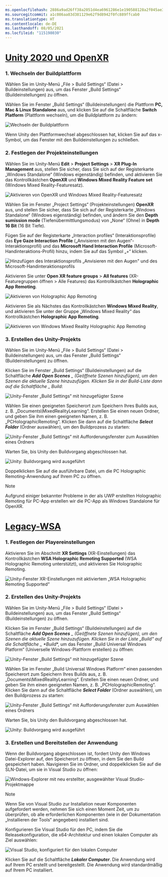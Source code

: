 ```yaml
---
ms.openlocfilehash: 2886a9ad26ff38a2051d4ea6961286e1e190588128a2f045ae39841470113157
ms.sourcegitcommit: a1c086aa83d381129e62f9d8942f0fc889ffcab0
ms.translationtype: HT
ms.contentlocale: de-DE
ms.lasthandoff: 08/05/2021
ms.locfileid: "115198030"
---
```

# <a name="unity-2020--openxr"></a>[Unity 2020 und OpenXR](#tab/openxr)

### <a name="1-switching-build-platform"></a>1. Wechseln der Buildplattform

Wählen Sie im Unity-Menü „File > Build Settings“ (Datei > Buildeinstellungen) aus, um das Fenster „Build Settings“ (Buildeinstellungen) zu öffnen.

Wählen Sie im Fenster „Build Settings“ (Buildeinstellungen) die Plattform **PC, Mac & Linux Standalone** aus, und klicken Sie auf die Schaltfläche **Switch Platform** (Plattform wechseln), um die Buildplattform zu ändern:

![Wechseln der Buildplattform](../images/mrlearning-pc-holographic-remoting/Tutorial2-Section2-Step4-1.PNG)

Wenn Unity den Plattformwechsel abgeschlossen hat, klicken Sie auf das x-Symbol, um das Fenster mit den Buildeinstellungen zu schließen.

### <a name="2-set-the-project-settings"></a>2. Festlegen der Projekteinstellungen

Wählen Sie im Unity-Menü **Edit** > **Project Settings** > **XR Plug-In Management** aus, stellen Sie sicher, dass Sie sich auf der Registerkarte „Windows Standalone“ (Windows eigenständig) befinden, und aktivieren Sie das Kontrollkästchen **OpenXR** und **Windows Mixed Reality Feature set** (Windows Mixed Reality-Featuresatz).

![Aktivieren von OpenXR und Windows Mixed Reality-Featuresatz](../images/mrlearning-pc-holographic-remoting/Tutorial2-Section2-Step4-2.PNG)

Wählen Sie im Fenster „Project Settings“ (Projekteinstellungen) **OpenXR** aus, und stellen Sie sicher, dass Sie sich auf der Registerkarte „Windows Standalone“ (Windows eigenständig) befinden, und ändern Sie den **Depth sumission mode** (Tiefenübermittlungsmodus) von „None“ (Ohne) in **Depth 16 Bit** (16 Bit Tiefe).

Fügen Sie auf der Registerkarte „Interaction profiles“ (Interaktionsprofile) das **Eye Gaze Interaction Profile** („Anvisieren mit den Augen“-Interaktionsprofil) und das **Microsoft Hand Interaction Profile** (Microsoft-Handinteraktions-Profil) hinzu, indem Sie auf das Symbol „+“ klicken.

![Hinzufügen des Interaktionsprofils „Anvisieren mit den Augen" und des Microsoft-Handinteraktionsprofils](../images/mrlearning-pc-holographic-remoting/Tutorial2-Section2-Step4-3.PNG)

Aktivieren Sie unter **Open XR feature groups** > **All features** (XR-Featuregruppen öffnen > Alle Features) das Kontrollkästchen **Holographic App Remoting**.

![Aktivieren von Holographic App Remoting](../images/mrlearning-pc-holographic-remoting/Tutorial2-Section2-Step4-4.PNG)

Aktivieren Sie als Nächstes das Kontrollkästchen **Windows Mixed Reality**, und aktivieren Sie unter der Gruppe „Windows Mixed Reality“ das Kontrollkästchen **Holographic App Remoting**.

![Aktivieren von Windows Mixed Reality Holographic App Remoting](../images/mrlearning-pc-holographic-remoting/Tutorial2-Section2-Step4-5.PNG)

### <a name="3-build-the-unity-project"></a>3. Erstellen des Unity-Projekts

Wählen Sie im Unity-Menü „File > Build Settings“ (Datei > Buildeinstellungen) aus, um das Fenster „Build Settings“ (Buildeinstellungen) zu öffnen.

Klicken Sie im Fenster „Build Settings“ (Buildeinstellungen) auf die Schaltfläche ***Add Open Scenes** _ (Geöffnete Szenen hinzufügen), um den Szenen die aktuelle Szene hinzuzufügen. Klicken Sie in der Build-Liste dann auf die Schaltfläche _ *Build**:

![Unity-Fenster „Build Settings“ mit hinzugefügter Szene](../images/mrlearning-pc-holographic-remoting/Tutorial2-Section2-Step4-6.PNG)

Wählen Sie einen geeigneten Speicherort zum Speichern Ihres Builds aus, z. B. „Documents\MixedRealityLearning“. Erstellen Sie einen neuen Ordner, und geben Sie ihm einen geeigneten Namen, z. B. „PCHolographicRemoting“. Klicken Sie dann auf die Schaltfläche ***Select Folder*** (Ordner auswählen), um den Buildprozess zu starten:

![Unity-Fenster „Build Settings“ mit Aufforderungsfenster zum Auswählen eines Ordners](../images/mrlearning-pc-holographic-remoting/Tutorial2-Section2-Step4-7.png)

Warten Sie, bis Unity den Buildvorgang abgeschlossen hat.

![Unity: Buildvorgang wird ausgeführt](../images/mrlearning-pc-holographic-remoting/Tutorial2-Section2-Step4-8.png)

Doppelklicken Sie auf die ausführbare Datei, um die PC Holographic Remoting-Anwendung auf Ihrem PC zu öffnen.

> [!NOTE]
> Aufgrund einiger bekannter Probleme in der als UWP erstellten Holographic Remoting für PC-App erstellen wir die PC-App als Windows Standalone für OpenXR.


# <a name="legacy-wsa"></a>[Legacy-WSA](#tab/wsa)

### <a name="1-set-the-player-settings"></a>1. Festlegen der Playereinstellungen

Aktivieren Sie im Abschnitt **XR Settings** (XR-Einstellungen) das Kontrollkästchen **WSA Holographic Remoting Supported** (WSA Holographic Remoting unterstützt), und aktivieren Sie Holographic Remoting.

![Unity-Fenster XR-Einstellungen mit aktiviertem „WSA Holographic Remoting Supported“](../images/mrlearning-pc-holographic-remoting/Tutorial2-Section2-Step1-1.png)

### <a name="2-build-the-unity-project"></a>2. Erstellen des Unity-Projekts

Wählen Sie im Unity-Menü „File > Build Settings“ (Datei > Buildeinstellungen) aus, um das Fenster „Build Settings“ (Buildeinstellungen) zu öffnen.

Klicken Sie im Fenster „Build Settings“ (Buildeinstellungen) auf die Schaltfläche ***Add Open Scenes** _ (Geöffnete Szenen hinzufügen), um den Szenen die aktuelle Szene hinzuzufügen. Klicken Sie in der Liste „Build“ auf die Schaltfläche _ *_Build_**, um das Fenster „Build Universal Windows Platform“ (Universelle Windows-Plattform erstellen) zu öffnen:

![Unity-Fenster „Build Settings“ mit hinzugefügter Szene](../images/mrlearning-pc-holographic-remoting/Tutorial2-Section2-Step2-1.png)

Wählen Sie im Fenster „Build Universal Windows Platform“ einen passenden Speicherort zum Speichern Ihres Builds aus, z. B. „Documents\MixedRealityLearning“. Erstellen Sie einen neuen Ordner, und geben Sie ihm einen geeigneten Namen, z. B. „PCHolographicRemoting“. Klicken Sie dann auf die Schaltfläche ***Select Folder*** (Ordner auswählen), um den Buildprozess zu starten:

![Unity-Fenster „Build Settings“ mit Aufforderungsfenster zum Auswählen eines Ordners](../images/mrlearning-pc-holographic-remoting/Tutorial2-Section2-Step2-2.png)

Warten Sie, bis Unity den Buildvorgang abgeschlossen hat.

![Unity: Buildvorgang wird ausgeführt](../images/mrlearning-pc-holographic-remoting/Tutorial2-Section2-Step2-3.png)

### <a name="3-build-and-deploy-the-application"></a>3. Erstellen und Bereitstellen der Anwendung

Wenn der Buildvorgang abgeschlossen ist, fordert Unity den Windows Datei-Explorer auf, den Speicherort zu öffnen, in dem Sie den Build gespeichert haben. Navigieren Sie im Ordner, und doppelklicken Sie auf die SLN-Datei, um sie in Visual Studio zu öffnen:

![Windows-Explorer mit neu erstellter, ausgewählter Visual Studio-Projektmappe](../images/mrlearning-pc-holographic-remoting/Tutorial2-Section2-Step3-1.png)

> [!NOTE]
> Wenn Sie von Visual Studio zur Installation neuer Komponenten aufgefordert werden, nehmen Sie sich einen Moment Zeit, um zu überprüfen, ob alle erforderlichen Komponenten (wie in der Dokumentation „Installieren der Tools“ angegeben) installiert sind.

Konfigurieren Sie Visual Studio für den PC, indem Sie die Releasekonfiguration, die x64-Architektur und einen lokalen Computer als Ziel auswählen:

![Visual Studio, konfiguriert für den lokalen Computer](../images/mrlearning-pc-holographic-remoting/Tutorial2-Section2-Step3-2.png)

Klicken Sie auf die Schaltfläche ***Lokaler Computer***. Die Anwendung wird auf Ihrem PC erstellt und bereitgestellt. Die Anwendung wird standardmäßig auf Ihrem PC installiert.
